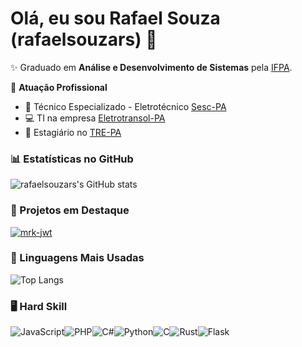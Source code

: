 # Olá, eu sou Rafael Souza (rafaelsouzars) 👋

✨ Graduado em **Análise e Desenvolvimento de Sistemas** pela [IFPA](https://belem.ifpa.edu.br).

🏢 **Atuação Profissional**
- 🔋 Técnico Especializado - Eletrotécnico [Sesc-PA](https://www.sesc-pa.com.br/)
- 💻 TI na empresa [Eletrotransol-PA](https://institucional.eletrotransol.com.br)
- 🧒 Estagiário no [TRE-PA](https://www.tre-pa.jus.br)

### 📊 Estatísticas no GitHub

![rafaelsouzars's GitHub stats](https://github-readme-stats.vercel.app/api?username=rafaelsouzars&show_icons=true&theme=dracula)

### 📌 Projetos em Destaque

<!-- [![Painel Mortalidade Infantil](https://github-readme-stats.vercel.app/api/pin/?username=rafaelsouzars&repo=painelmvc)](https://github.com/rafaelsouzars/painelmvc) -->
[![mrk-jwt](https://github-readme-stats.vercel.app/api/pin/?username=rafaelsouzars&repo=mrk-jwt&bg_color=000&border_color=30A3DC&show_icons=true&icon_color=30A3DC&title_color=E94D5F&text_color=FFF)](https://github.com/rafaelsouzars/mrk-jwt)

### 🚀 Linguagens Mais Usadas

![Top Langs](https://github-readme-stats-git-masterrstaa-rickstaa.vercel.app/api/top-langs/?username=rafaelsouzars&layout=compact&bg_color=000&border_color=30A3DC&title_color=E94D5F&text_color=FFF)

### 🖥️ Hard Skill
![JavaScript](https://img.shields.io/badge/JavaScript-F7DF1E?style=for-the-badge&logo=javascript&logoColor=black)![PHP](https://img.shields.io/badge/PHP-777BB4?style=for-the-badge&logo=php&logoColor=white)![C#](https://img.shields.io/badge/C%23-239120?style=for-the-badge&logo=c-sharp&logoColor=white)![Python](https://img.shields.io/badge/python-3670A0?style=for-the-badge&logo=python&logoColor=ffdd54)![C](https://img.shields.io/badge/C-00599C?style=for-the-badge&logo=c&logoColor=white)![Rust](https://img.shields.io/badge/rust-%23000000.svg?style=for-the-badge&logo=rust&logoColor=white)![Flask](https://img.shields.io/badge/flask-%23000.svg?style=for-the-badge&logo=flask&logoColor=white)
